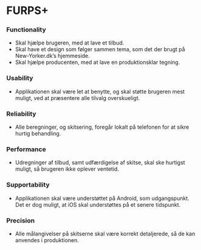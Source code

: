 # FURPS+

### Functionality
- Skal hjælpe brugeren, med at lave et tilbud.
- Skal have et design som følger sammen tema, som det der brugt på New-Yorker.dk’s hjemmeside.
- Skal hjælpe producenten, med at lave en produktionsklar tegning.

### Usability
- Applikationen skal være let at benytte, og skal støtte brugeren mest muligt, ved at præsentere alle tilvalg overskueligt.

### Reliability
- Alle beregninger, og skitsering, foregår lokalt på telefonen for at sikre hurtig behandling.

### Performance
- Udregninger af tilbud, samt udfærdigelse af skitse, skal ske hurtigst muligt, så brugeren ikke oplever ventetid.

### Supportability
- Applikationen skal være understøttet på Android, som udgangspunkt. Det er dog muligt, at iOS skal understøttes på et senere tidspunkt.

### Precision
- Alle målangivelser på skitserne skal være korrekt detaljerede, så de kan anvendes i produktionen.
